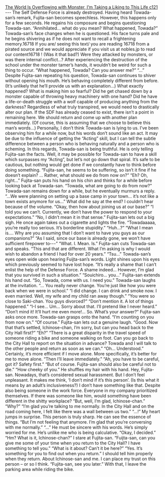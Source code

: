[The World Is Overflowing with Monster, I’m Taking a Liking to This Life c121](https://nobles.jp/books/5/2475)
<br/>--- The Self Defense Force is already destroyed.  Having heard Towada-san’s remark, Fujita-san becomes speechless. However, this happens only for a few seconds. He regains his composure and begins questioning Towada-san. “Annihilated… what do you mean? What happened, Towada?” Towada-san’s face changes when he is questioned. His face turns pale and he begins shivering as if he does not want to recall a frightening memory.16718 If you are/ seeing this text/ you are reading 16718 from a pirated source and we would appreciate if you visit us at nobles.jp to read our content16718 ! (Was it that bad?) Were they attacked by monsters, or was there internal conflict…? After experiencing the destruction of the school under the monster tamer’s hands, it wouldn’t be weird for such a thing to occur.    “What happened, Towada? Can you answer me?” “…” Despite Fujita-san repeating his question, Towada-san continues to shiver without opening his mouth. He’s behaving completely different from before.  (It’s unlikely that he’ll provide us with an explanation…) What exactly happened? What is making him so fearful? Did he get chased down by a monster capable of throwing heavy machinery with one hand? Did he have a life-or-death struggle with a wolf capable of producing anything from the darkness?  Regardless of what truly transpired, we would need to drastically alter our plan. If the SDF has already ceased to exist, there isn’t a point in remaining here. We should return and come up with another plan immediately.  (Of course, this is assuming that we choose to believe this man’s words…) Personally, I don’t think Towada-san is lying to us. I’ve been observing him for a while now, but his words don’t sound like an act.  It may be due to the influence of getting the “Acting” skill, but I can tell the subtle difference between a person who is behaving naturally and a person who is scheming. In this regards, Towada-san is being truthful. He is only telling Fujita-san the facts.  Well, it may be possible for Towada-san to have a skill which surpasses my “Acting”, but let’s not go down that spiral.  It’s safe to be cautious, but nothing would get done if we constantly have to think before doing something. “Fujita-san, he seems to be suffering, so isn’t it fine if he doesn’t explain? … Rather, what should we do from now on?” “Eh? Oh, right…”   Fujita-san puts his hand on his chin and thinks for a while before looking back at Towada-san. “Towada, what are going to do from now?” Towada-san remains down for a while, but he eventually murmurs a reply. “…We were planning on setting up a base camp in your town… it’s not like a town exists anymore for us…” What did he say at the end? I couldn’t hear because of the volume. “Okay, then how about joining us at our base?” “I told you we can’t. Currently, we don’t have the power to respond to your expectations.” “No, I didn’t mean it in that sense.” Fujita-san lets out a big sigh. He once again takes out a cigarette and lights the fire. “Towadaaaaa, you’re really too serious. It’s borderline stupidity.” “Huh…?” “What I mean is…. Why are you assuming that I don’t want to have you guys as our companions?” “As I said, since our base is already gone, we won’t have sufficient firepower to---” “What. I. Mean. Is.” Fujita-san cuts Towada-san and speaks. “This and that are different. What I’m asking is why I would wish to abandon a friend I had for over 20 years.” “Tsu…” Towada-san’s eyes open wide upon hearing Fuijta-san’s words. Light shines upon his eyes which previously seemed to have lost hope.  “It’s really a shame that I can’t enlist the help of the Defense Force. A shame indeed… However, I’m glad that you survived in such a situation.” “Souichiro… you…” Fujita-san extends his hand out. “So, Towada, come with us. I need you.” Towada-san laughs at the invitation. “… You really never change. You’re just like how you were back when we were in school.” “I did change. I can drink and smoke now. I even married. Well, my wife and my child ran away though.” “You were so close to Saki-chan. You guys divorced?” “Don’t mention it. A lot of things happened.” “I-I see… Um… Sorry about that. I’ll pretend like I never heard.” “Don’t mind it! It’ll hurt me even more!... So. What’s your answer?” Fujita-san asks once more. Towada-san grasps onto the hand. “I’m counting on you from now on.” “Of course.” Fujita-san lets out a genuine laugh. “Good. Now that that’s settled, Ichinose-chan, I’m sorry, but can you head back to the City Hall first?” “Eh?” “There is a great disparity in the travel speed of someone riding a bike and someone walking on foot. Can you go back to the City Hall to report on the situation in advance? Towada and I will talk to the other people and return as soon as we can.” “Oh… Understood.” Certainly, it’s more efficient if I move alone. More specifically, it’s better for me to move alone.  “Then I’ll leave immediately.” “Ah, you have to be careful, got it? Safety first.” “But of course. Fujita-san should also be careful not to die.” “How cheeky of you.” He shuffles my hair with his hand. Hey, Fujita-san. Nowadays, that’s considered sexual harassment. But I don’t feel unpleasant. It makes me think, ‘I don’t mind if it’s this person’. (Is this what it means by an adult’s inclusiveness?) I don’t have something like that. Despite also being someone in the work force.  Everyone in my company prioritized themselves. If there was someone like him, would something have been different in the shitty workplace? “But, well, I’m glad, Ichinose-chan.” “Why?” “I’m glad you’re talking to me normally. In the City Hall and on the road coming here, I felt like there was a wall between us two.” “…!” My heart jumps in surprise. This person is truly sharp. He can see the essence of things.  “But I’m not feeling that anymore. I’m glad that you’re conversing with me normally.” “…” He must be sincere with his words. He’s simply worried for me. He’s unlike me who is being calculative.  “Okay, I decided.” “Hm? What is it, Ichinose-chan?” I stare at Fujita-san.  “Fuijta-san, can you give me some of your time when you return to the City Hall? I have something to tell you.” “What is it about? Can’t it be here?” “Yes. It’s something for you to find out when you return.” I should tell him properly when they return. About Ichinose-san and me. I can place my trust on this person – or so I think.  “Fujita-san, see you later.” With that, I leave the parking area while riding the bike.   